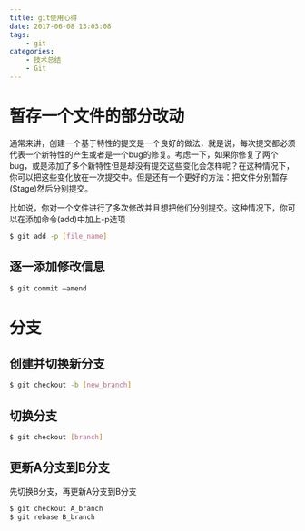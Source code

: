 ```yaml
---
title: git使用心得
date: 2017-06-08 13:03:08
tags:
	- git
categories:
	- 技术总结
	- Git
---
```

# 暂存一个文件的部分改动
通常来讲，创建一个基于特性的提交是一个良好的做法，就是说，每次提交都必须代表一个新特性的产生或者是一个bug的修复。考虑一下，如果你修复了两个bug，或是添加了多个新特性但是却没有提交这些变化会怎样呢？在这种情况下，你可以把这些变化放在一次提交中。但是还有一个更好的方法：把文件分别暂存(Stage)然后分别提交。
<!-- more -->
比如说，你对一个文件进行了多次修改并且想把他们分别提交。这种情况下，你可以在添加命令(add)中加上-p选项
```bash
$ git add -p [file_name]
```
## 逐一添加修改信息
```bash
$ git commit –amend
```
# 分支
## 创建并切换新分支
```bash
$ git checkout -b [new_branch]
```
## 切换分支
```bash
$ git checkout [branch]
```
## 更新A分支到B分支
先切换B分支，再更新A分支到B分支
```bash
$ git checkout A_branch
$ git rebase B_branch
```